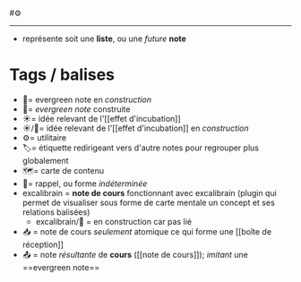#⚙️

---
- représente soit une **liste**, ou une *future* **note**
# Tags / balises
- 🌱= evergreen note en *construction*
- 🌲= *evergreen note* construite
- ☀️= idée relevant de l'[[effet d'incubation]]
- ☀️/🌱= idée relevant de l'[[effet d'incubation]] en *construction*
- ⚙️= utilitaire
- 🏷️= étiquette redirigeant vers d'autre notes pour regrouper plus globalement
- 🗺️= carte de contenu
- 📝= rappel, ou forme *indéterminée*
- excalibrain = **note de cours** fonctionnant avec excalibrain (plugin qui permet de visualiser sous forme de carte mentale un concept et ses relations balisées)
	- excalibrain/🚧 = en construction car pas lié
- 📥 = note de cours *seulement* atomique ce qui forme une [[boîte de réception]]
- 📤 = note *résultante* de **cours** ([[note de cours]]); *imitant* une ==evergreen note==